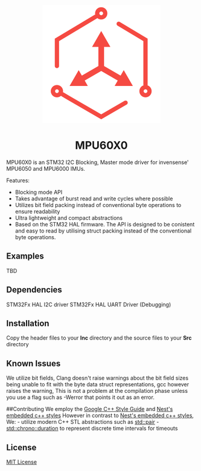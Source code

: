 <div style="text-align:center"><img src="assets/icon.jpg" /></div>
<center><h1>MPU60X0</h1></center>

MPU60X0 is an  STM32 I2C Blocking, Master mode driver for invensense' MPU6050 and MPU6000 IMUs.

Features:
- Blocking mode API
- Takes advantage of burst read and write cycles where possible
- Utilizes bit field packing instead of conventional byte operations to ensure readability
- Ultra lightweight and compact abstractions
- Based on the STM32 HAL firmware.
The API is designed to be conistent and easy to read by utilising struct packing instead of the conventional byte operations.


## Examples
TBD


## Dependencies

STM32Fx HAL I2C driver
STM32Fx HAL UART Driver (Debugging)


## Installation

Copy the header files to your **Inc** directory
and the source files to your **Src** directory





## Known Issues

We utilize bit fields, Clang doesn't raise warnings about the bit field sizes being unable to fit with the byte data struct representations, gcc however raises the warning, This is not a problem at the compilation phase unless you use a flag such as -Werror that points it out as an error.


##Contributing
We employ the [Google C++ Style Guide](https://google.github.io/styleguide/cppguide.html) and  [Nest's embedded c++ styles](https://github.com/openthread/openthread/blob/master/STYLE_GUIDE.md)
However in contrast to [Nest's embedded c++ styles](https://github.com/openthread/openthread/blob/master/STYLE_GUIDE.md), We:
	- utilize modern C++ STL abstractions such as [std::pair](https://en.cppreference.com/w/cpp/utility/pair)
	- [std::chrono::duration](https://en.cppreference.com/w/cpp/chrono/duration) to represent discrete time intervals for timeouts

## License
[MIT License](assets/LICENSE)



